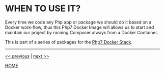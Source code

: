 # WHEN TO USE IT?

Every time we code any Php app or package we should do it based on a Docker work-flow, thus this Php7 Docker Image
will allows us to start and maintain our project by running Composer always from a Docker Container.

This is part of a series of packages for the [Php7 Docker Stack](https://gitlab.com/exadra37-docker-compose/php7/docker-stack).

---

[<< previous](https://gitlab.com/exadra37-docker-images/php7/composer/blob/master/docs/introduction/what_is_it.md) | [next >>](https://gitlab.com/exadra37-docker-images/php7/composer/blob/master/docs/how-to/install.md)

[HOME](https://gitlab.com/exadra37-docker-images/php7/composer/blob/master/README.md)
